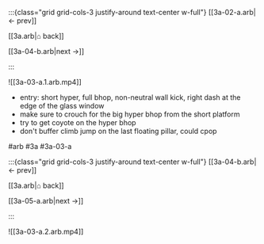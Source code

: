 :::{class="grid grid-cols-3 justify-around text-center w-full"}
[[3a-02-a.arb|← prev]]

[[3a.arb|⌂ back]]

[[3a-04-b.arb|next →]]

:::

![[3a-03-a.1.arb.mp4]]

* entry: short hyper, full bhop, non-neutral wall kick, right dash at the edge of the glass window
* make sure to crouch for the big hyper bhop from the short platform
* try to get coyote on the hyper bhop
* don't buffer climb jump on the last floating pillar, could cpop

#arb #3a #3a-03-a

:::{class="grid grid-cols-3 justify-around text-center w-full"}
[[3a-04-b.arb|← prev]]

[[3a.arb|⌂ back]]

[[3a-05-a.arb|next →]]

:::

![[3a-03-a.2.arb.mp4]]

